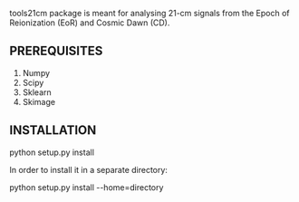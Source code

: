 tools21cm package is meant for analysing 21-cm signals from the Epoch of Reionization (EoR) and Cosmic Dawn (CD).

PREREQUISITES
-------------
1. Numpy
2. Scipy
3. Sklearn
4. Skimage

INSTALLATION
------------
python setup.py install

In order to install it in a separate directory:

python setup.py install --home=directory
